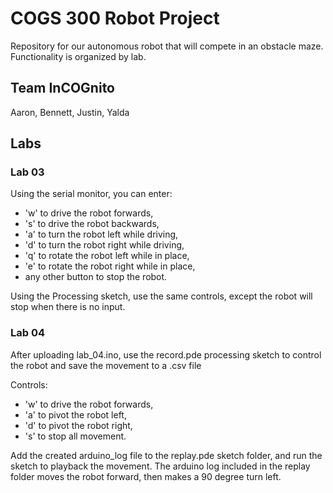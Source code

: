 # COGS 300 Robot Project

Repository for our autonomous robot that will compete in an obstacle maze. Functionality is organized by lab.

## Team InCOGnito

Aaron, Bennett, Justin, Yalda

## Labs

### Lab 03

Using the serial monitor, you can enter:
 - 'w' to drive the robot forwards,
 - 's' to drive the robot backwards,
 - 'a' to turn the robot left while driving,
 - 'd' to turn the robot right while driving,
 - 'q' to rotate the robot left while in place,
 - 'e' to rotate the robot right while in place,
 - any other button to stop the robot.

Using the Processing sketch, use the same controls, except the robot will stop when there is no input.

### Lab 04

After uploading lab_04.ino, use the record.pde processing sketch to control the robot and save the movement to a .csv file

Controls:
 - 'w' to drive the robot forwards,
 - 'a' to pivot the robot left,
 - 'd' to pivot the robot right,
 - 's' to stop all movement.

 Add the created arduino_log file to the replay.pde sketch folder, and run the sketch to playback the movement.
 The arduino log included in the replay folder moves the robot forward, then makes a 90 degree turn left.